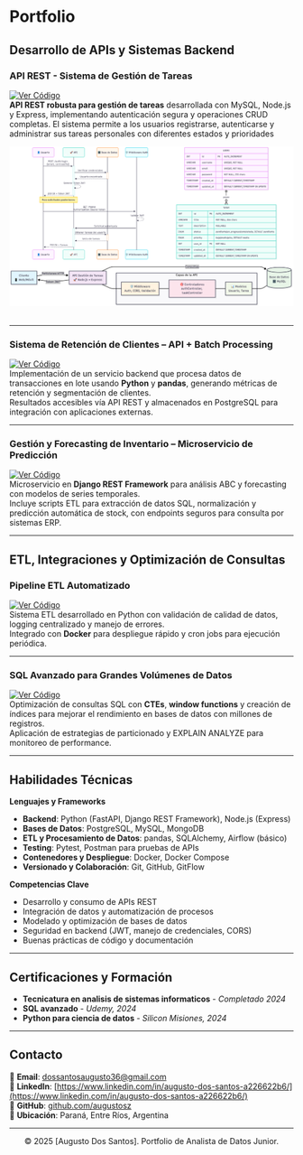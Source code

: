 # Portfolio

## Desarrollo de APIs y Sistemas Backend

### API REST - Sistema de Gestión de Tareas 
[![Ver Código](https://img.shields.io/badge/GitHub-Ver_Código-blue?logo=GitHub)](https://github.com/augustosz/taskManagment)  
**API REST robusta para gestión de tareas** desarrollada con MySQL, Node.js y Express, implementando autenticación segura y operaciones CRUD completas. El sistema permite a los usuarios registrarse, autenticarse y administrar sus tareas personales con diferentes estados y prioridades
<br>
<center><img src="./images/image.png"/></center>
<br>

---

### Sistema de Retención de Clientes – API + Batch Processing  
[![Ver Código](https://img.shields.io/badge/GitHub-Ver_Código-blue?logo=GitHub)](https://github.com/portfolio/customer-retention-api)  
Implementación de un servicio backend que procesa datos de transacciones en lote usando **Python** y **pandas**, generando métricas de retención y segmentación de clientes.  
Resultados accesibles vía API REST y almacenados en PostgreSQL para integración con aplicaciones externas.

---

### Gestión y Forecasting de Inventario – Microservicio de Predicción  
[![Ver Código](https://img.shields.io/badge/GitHub-Ver_Código-blue?logo=GitHub)](https://github.com/portfolio/inventory-forecasting-service)  
Microservicio en **Django REST Framework** para análisis ABC y forecasting con modelos de series temporales.  
Incluye scripts ETL para extracción de datos SQL, normalización y predicción automática de stock, con endpoints seguros para consulta por sistemas ERP.

---

## ETL, Integraciones y Optimización de Consultas

### Pipeline ETL Automatizado  
[![Ver Código](https://img.shields.io/badge/GitHub-Ver_Código-blue?logo=GitHub)](https://github.com/portfolio/etl-pipeline-python-sql)  
Sistema ETL desarrollado en Python con validación de calidad de datos, logging centralizado y manejo de errores.  
Integrado con **Docker** para despliegue rápido y cron jobs para ejecución periódica.

---

### SQL Avanzado para Grandes Volúmenes de Datos  
[![Ver Código](https://img.shields.io/badge/GitHub-Ver_Código-blue?logo=GitHub)](https://github.com/portfolio/sales-performance-sql)  
Optimización de consultas SQL con **CTEs**, **window functions** y creación de índices para mejorar el rendimiento en bases de datos con millones de registros.  
Aplicación de estrategias de particionado y EXPLAIN ANALYZE para monitoreo de performance.

---

## Habilidades Técnicas  

**Lenguajes y Frameworks**  
- **Backend**: Python (FastAPI, Django REST Framework), Node.js (Express)  
- **Bases de Datos**: PostgreSQL, MySQL, MongoDB  
- **ETL y Procesamiento de Datos**: pandas, SQLAlchemy, Airflow (básico)  
- **Testing**: Pytest, Postman para pruebas de APIs  
- **Contenedores y Despliegue**: Docker, Docker Compose  
- **Versionado y Colaboración**: Git, GitHub, GitFlow  

**Competencias Clave**  
- Desarrollo y consumo de APIs REST  
- Integración de datos y automatización de procesos  
- Modelado y optimización de bases de datos  
- Seguridad en backend (JWT, manejo de credenciales, CORS)  
- Buenas prácticas de código y documentación  

---
## Certificaciones y Formación

- **Tecnicatura en analisis de sistemas informaticos** - *Completado 2024*
- **SQL avanzado** - *Udemy, 2024*
- **Python para ciencia de datos** - *Silicon Misiones, 2024*

---
## Contacto

📧 **Email**: [dossantosaugusto36@gmail.com](mailto:mi.email@ejemplo.com)  
💼 **LinkedIn**: [https://www.linkedin.com/in/augusto-dos-santos-a226622b6/](https://www.linkedin.com/in/augusto-dos-santos-a226622b6/)  
🐙 **GitHub**: [github.com/augustosz](https://github.com/augustosz)  
📍 **Ubicación**: Paraná, Entre Ríos, Argentina

---
<center>© 2025 [Augusto Dos Santos]. Portfolio de Analista de Datos Junior.</center>